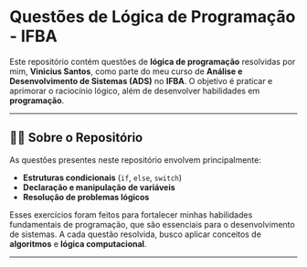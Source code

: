 # Questões de Lógica de Programação - IFBA

Este repositório contém questões de **lógica de programação** resolvidas por mim, **Vinicius Santos**, como parte do meu curso de **Análise e Desenvolvimento de Sistemas (ADS)** no **IFBA**. O objetivo é praticar e aprimorar o raciocínio lógico, além de desenvolver habilidades em **programação**.

---

## 🧑‍💻 Sobre o Repositório

As questões presentes neste repositório envolvem principalmente:

- **Estruturas condicionais** (`if`, `else`, `switch`)
- **Declaração e manipulação de variáveis**
- **Resolução de problemas lógicos**

Esses exercícios foram feitos para fortalecer minhas habilidades fundamentais de programação, que são essenciais para o desenvolvimento de sistemas. A cada questão resolvida, busco aplicar conceitos de **algoritmos** e **lógica computacional**.

---

